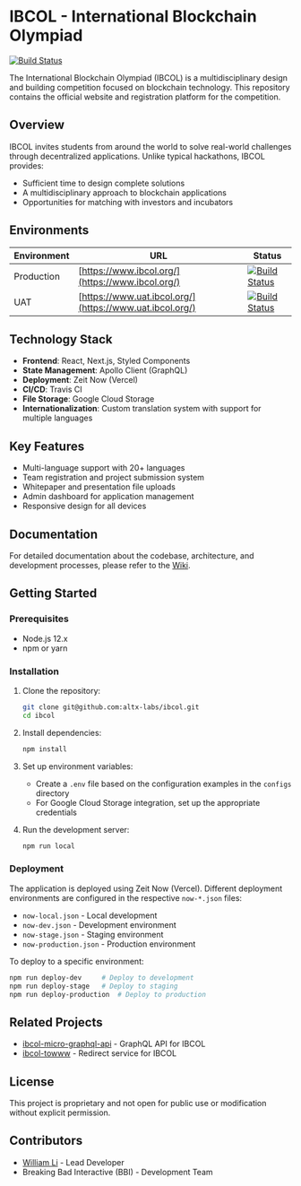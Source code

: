 # IBCOL - International Blockchain Olympiad

[![Build Status](https://travis-ci.com/ibcol/ibcol.svg?branch=master)](https://travis-ci.com/ibcol/ibcol)

The International Blockchain Olympiad (IBCOL) is a multidisciplinary design and building competition focused on blockchain technology. This repository contains the official website and registration platform for the competition.

## Overview

IBCOL invites students from around the world to solve real-world challenges through decentralized applications. Unlike typical hackathons, IBCOL provides:

- Sufficient time to design complete solutions
- A multidisciplinary approach to blockchain applications
- Opportunities for matching with investors and incubators

## Environments

| Environment | URL | Status |
|-------------|-----|--------|
| Production | [https://www.ibcol.org/](https://www.ibcol.org/) | [![Build Status](https://travis-ci.com/ibcol/ibcol.svg?branch=master)](https://travis-ci.com/ibcol/ibcol) |
| UAT | [https://www.uat.ibcol.org/](https://www.uat.ibcol.org/) | [![Build Status](https://travis-ci.com/ibcol/ibcol.svg?branch=dev)](https://travis-ci.com/ibcol/ibcol) |

## Technology Stack

- **Frontend**: React, Next.js, Styled Components
- **State Management**: Apollo Client (GraphQL)
- **Deployment**: Zeit Now (Vercel)
- **CI/CD**: Travis CI
- **File Storage**: Google Cloud Storage
- **Internationalization**: Custom translation system with support for multiple languages

## Key Features

- Multi-language support with 20+ languages
- Team registration and project submission system
- Whitepaper and presentation file uploads
- Admin dashboard for application management
- Responsive design for all devices

## Documentation

For detailed documentation about the codebase, architecture, and development processes, please refer to the [Wiki](./wiki/README.md).

## Getting Started

### Prerequisites

- Node.js 12.x
- npm or yarn

### Installation

1. Clone the repository:
   ```bash
   git clone git@github.com:altx-labs/ibcol.git
   cd ibcol
   ```

2. Install dependencies:
   ```bash
   npm install
   ```

3. Set up environment variables:
   - Create a `.env` file based on the configuration examples in the `configs` directory
   - For Google Cloud Storage integration, set up the appropriate credentials

4. Run the development server:
   ```bash
   npm run local
   ```

### Deployment

The application is deployed using Zeit Now (Vercel). Different deployment environments are configured in the respective `now-*.json` files:

- `now-local.json` - Local development
- `now-dev.json` - Development environment
- `now-stage.json` - Staging environment
- `now-production.json` - Production environment

To deploy to a specific environment:

```bash
npm run deploy-dev     # Deploy to development
npm run deploy-stage   # Deploy to staging
npm run deploy-production  # Deploy to production
```

## Related Projects

- [ibcol-micro-graphql-api](https://github.com/altx-labs/ibcol-micro-graphql-api) - GraphQL API for IBCOL
- [ibcol-towww](https://github.com/altx-labs/ibcol-towww) - Redirect service for IBCOL

## License

This project is proprietary and not open for public use or modification without explicit permission.

## Contributors

- [William Li](https://github.com/wiiiimm) - Lead Developer
- Breaking Bad Interactive (BBI) - Development Team

